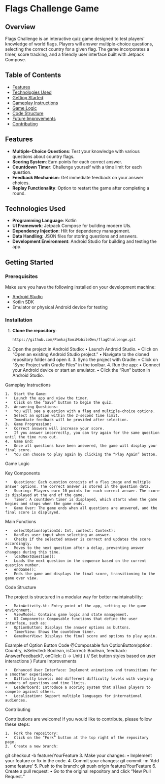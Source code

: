 # Flags Challenge Game

## Overview

Flags Challenge is an interactive quiz game designed to test players' knowledge of world flags. Players will answer multiple-choice questions, selecting the correct country for a given flag. The game incorporates a timer, score tracking, and a friendly user interface built with Jetpack Compose.

## Table of Contents

- [Features](#features)
- [Technologies Used](#technologies-used)
- [Getting Started](#getting-started)
- [Gameplay Instructions](#gameplay-instructions)
- [Game Logic](#game-logic)
- [Code Structure](#code-structure)
- [Future Improvements](#future-improvements)
- [Contributing](#contributing)
  
## Features

- **Multiple-Choice Questions**: Test your knowledge with various questions about country flags.
- **Scoring System**: Earn points for each correct answer.
- **Countdown Timer**: Challenge yourself with a time limit for each question.
- **Feedback Mechanism**: Get immediate feedback on your answer choices.
- **Replay Functionality**: Option to restart the game after completing a round.

## Technologies Used

- **Programming Language**: Kotlin
- **UI Framework**: Jetpack Compose for building modern UIs.
- **Dependency Injection**: Hilt for dependency management.
- **Data Handling**: JSON files for storing questions and answers.
- **Development Environment**: Android Studio for building and testing the app.

## Getting Started

### Prerequisites

Make sure you have the following installed on your development machine:

- [Android Studio](https://developer.android.com/studio)
- Kotlin SDK
- Emulator or physical Android device for testing

### Installation

1. **Clone the repository**:
   ```bash
   https://github.com/PankajSoniMobileDev/flagChallenge.git

2.	Open the project in Android Studio:
	•	Launch Android Studio.
	•	Click on “Open an existing Android Studio project.”
	•	Navigate to the cloned repository folder and open it.
	3.	Sync the project with Gradle:
	•	Click on “Sync Project with Gradle Files” in the toolbar.
	4.	Run the app:
	•	Connect your Android device or start an emulator.
	•	Click the “Run” button in Android Studio.

Gameplay Instructions

	1.	Start the Game:
	•	Launch the app and view the timer.
	•	Click on the “Save” button to begin the quiz.
	2.	Answering Questions:
	•	You will see a question with a flag and multiple-choice options.
	•	Select an option within the 2-second time limit.
	•	Immediate feedback will be provided after selection.
	3.	Game Progression:
	•	Correct answers will increase your score.
	•	If you answer incorrectly, you can try again for the same question until the time runs out.
	4.	Game End:
	•	Once all questions have been answered, the game will display your final score.
	•	You can choose to play again by clicking the “Play Again” button.

Game Logic

Key Components

	•	Questions: Each question consists of a flag image and multiple answer options. The correct answer is stored in the question data.
	•	Scoring: Players earn 10 points for each correct answer. The score is displayed at the end of the game.
	•	Timer: A countdown timer is displayed, which starts when the game begins and stops when the game ends.
	•	Game Over: The game ends when all questions are answered, and the final score is displayed.

Main Functions

	•	selectOption(optionId: Int, context: Context):
	•	Handles user input when selecting an answer.
	•	Checks if the selected answer is correct and updates the score accordingly.
	•	Moves to the next question after a delay, preventing answer changes during this time.
	•	loadNextQuestion():
	•	Loads the next question in the sequence based on the current question number.
	•	endGame():
	•	Ends the game and displays the final score, transitioning to the game over view.

Code Structure

The project is structured in a modular way for better maintainability:

	•	MainActivity.kt: Entry point of the app, setting up the game environment.
	•	ViewModel: Contains game logic and state management.
	•	UI Components: Composable functions that define the user interface, such as:
	•	OptionButton: Displays the answer options as buttons.
	•	TimerView: Shows the countdown timer.
	•	GameOverView: Displays the final score and options to play again.

Example of Option Button Code
@Composable
fun OptionButton(option: Country, isSelected: Boolean, isCorrect: Boolean, feedback: AnswerFeedback?, onClick: () -> Unit) {
    // Set button styles based on user interactions
}
Future Improvements

	•	Enhanced User Interface: Implement animations and transitions for a smoother experience.
	•	Difficulty Levels: Add different difficulty levels with varying numbers of questions and time limits.
	•	Leaderboard: Introduce a scoring system that allows players to compete against others.
	•	Localization: Support multiple languages for international audiences.

Contributing

Contributions are welcome! If you would like to contribute, please follow these steps:

	1.	Fork the repository:
	•	Click on the “Fork” button at the top right of the repository page.
	2.	Create a new branch:
 git checkout -b feature/YourFeature
3.	Make your changes:
	•	Implement your feature or fix in the code.
4.	Commit your changes:
    git commit -m 'Add some feature'
5.	Push to the branch:
    git push origin feature/YourFeature
6.	Create a pull request:
	•	Go to the original repository and click “New Pull Request.”
